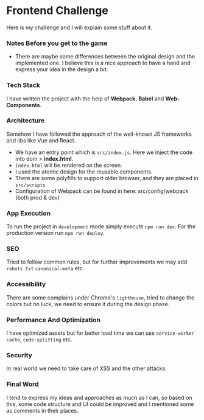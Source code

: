 # Frontend  Challenge

Here is my challenge and I will explain some stuff about it.

### Notes Before you get to the game
* There are maybe some differences between the original design and the implemented one.
I believe this is a nice approach to have a hand and express your idea in the design a bit.

### Tech Stack
I have written the project with the help of **Webpack**, **Babel** and **Web-Components**.


### Architecture
Somehow I have followed the approach of the well-known JS frameworks and libs like Vue and React.
* We have an entry point which is `src/index.js`. Here we inject the code into dom  > **index.html**.
* `index.html` will be rendered on the screen.
* I used the atomic design for the reusable components.
* There are some polyfills to support older browser, and they are placed in `src/scripts`
* Configuration of Webpack can be found in here: src/config/webpack (both prod & dev) 

### App Execution
To run the project in `development` mode simply execute `npm run dev`.
For the production version run `npm run deploy`.

### SEO
Tried to follow common rules, but for further improvements we may add `robots.txt` `canonical-meta` etc. 


### Accessibility
There are some complains under Chrome's `lighthouse`, tried to change the colors but no luck, we need to ensure it during the design phase.

### Performance And Optimization
I have optimized assets but for better load time we can use `service-worker cache`, `code-splitting` etc.

### Security
In real world we need to take care of XSS and the other attacks.

### Final Word
I tend to express my ideas and approaches as much as I can, so based on this, some code structure and UI could be improved 
and I mentioned some as comments in their places.



